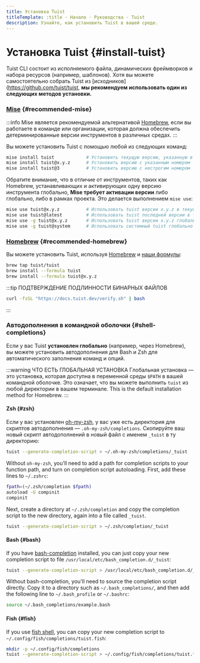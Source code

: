 ```yaml
---
title: Установка Tuist
titleTemplate: :title · Начало · Руководства · Tuist
description: Узнайте, как установить Tuist в вашей среде.
---
```


# Установка Tuist {#install-tuist}

Tuist CLI состоит из исполняемого файла, динамических фреймворков и набора ресурсов (например, шаблонов). Хотя вы можете самостоятельно собрать Tuist из  [исходников](https://github.com/tuist/tuist,  **мы рекомендуем использовать один из следующих методов установки.**

### <a href="https://github.com/jdx/mise">Mise</a> {#recommended-mise}

:::info
Mise является рекомендуемой альтернативой [Homebrew](https://brew.sh), если вы работаете в команде или организации, которая должна обеспечить детерминированные версии инструментов в различных средах.
:::

Вы можете установить Tuist с помощью любой из следующих команд:

```bash
mise install tuist            # Установить текущую версию, указанную в .tool-versions/.mise.toml
mise install tuist@x.y.z      # Установить версию с указанным номером
mise install tuist@3          # Установить версию с нестрогим номером
```

Обратите внимание, что в отличие от инструментов, таких как Homebrew, устанавливающих и активирующих одну версию инструмента глобально, **Mise требует активации версии** либо глобально, либо в рамках проекта. Это делается выполнением `mise use`:

```bash
mise use tuist@x.y.z          # Использовать tuist версии x.y.z в текущей директории
mise use tuist@latest         # Использовать tuist последней версии в текущей директории
mise use -g tuist@x.y.z       # Использовать tuist версии x.y.z глобально
mise use -g tuist@system      # Использовать системный tuist глобально
```

### <a href="https://brew.sh">Homebrew</a> {#recommended-homebrew}

Вы можете установить Tuist, используя [Homebrew](https://brew.sh) и [наши формулы](https://github.com/tuist/homebrew-tuist):

```bash
brew tap tuist/tuist
brew install --formula tuist
brew install --formula tuist@x.y.z
```

:::tip ПОДТВЕРЖДЕНИЕ ПОДЛИННОСТИ БИНАРНЫХ ФАЙЛОВ

```bash
curl -fsSL "https://docs.tuist.dev/verify.sh" | bash
```

:::

### Автодополнения в командной оболочки {#shell-completions}

Если у вас Tuist **установлен глобально** (например, через Homebrew),
вы можете установить автодополнения для Bash и Zsh для автоматического заполнения команд и опций.

:::warning ЧТО ЕСТЬ ГЛОБАЛЬНАЯ УСТАНОВКА
Глобальная установка — это установка, которая доступна в переменной среды `$PATH` в вашей командной оболочке. Это означает, что вы можете выполнить `tuist` из любой директории в вашем терминале. This is the default installation method for Homebrew.
:::

#### Zsh {#zsh}

Если у вас установлен [oh-my-zsh](https://ohmyz.sh/), у вас уже есть директория для скриптов автодополнения — `.oh-my-zsh/completions`. Скопируйте ваш новый скрипт автодополнений в новый файл с именем `_tuist` в ту директорию:

```bash
tuist --generate-completion-script > ~/.oh-my-zsh/completions/_tuist
```

Without `oh-my-zsh`, you'll need to add a path for completion scripts to your function path, and turn on completion script autoloading. First, add these lines to `~/.zshrc`:

```bash
fpath=(~/.zsh/completion $fpath)
autoload -U compinit
compinit
```

Next, create a directory at `~/.zsh/completion` and copy the completion script to the new directory, again into a file called `_tuist`.

```bash
tuist --generate-completion-script > ~/.zsh/completion/_tuist
```

#### Bash {#bash}

If you have [bash-completion](https://github.com/scop/bash-completion) installed, you can just copy your new completion script to file `/usr/local/etc/bash_completion.d/_tuist`:

```bash
tuist --generate-completion-script > /usr/local/etc/bash_completion.d/_tuist
```

Without bash-completion, you'll need to source the completion script directly. Copy it to a directory such as `~/.bash_completions/`, and then add the following line to `~/.bash_profile` or `~/.bashrc`:

```bash
source ~/.bash_completions/example.bash
```

#### Fish {#fish}

If you use [fish shell](https://fishshell.com), you can copy your new completion script to `~/.config/fish/completions/tuist.fish`:

```bash
mkdir -p ~/.config/fish/completions
tuist --generate-completion-script > ~/.config/fish/completions/tuist.fish
```

